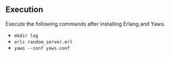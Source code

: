 ## Execution

Execute the following commands after installing Erlang and Yaws.

- `mkdir log`
- `erlc random_server.erl`
- `yaws --conf yaws.conf`
